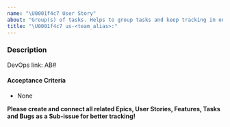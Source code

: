 ```yaml
---
name: "\U0001f4c7 User Story"
about: "Group(s) of tasks. Helps to group tasks and keep tracking in one single issue."
title: "\U0001f4c7 us-<team_alias>:"
---
```


### Description

DevOps link: AB#

#### Acceptance Criteria

- None

**Please create and connect all related Epics, User Stories, Features, Tasks and Bugs as a Sub-issue for better tracking!**
